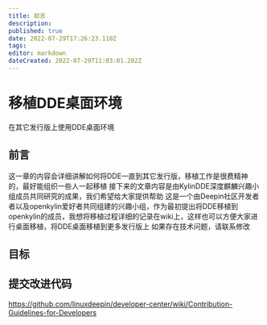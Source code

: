 ```yaml
---
title: 前言
description: 
published: true
date: 2022-07-29T17:26:23.110Z
tags: 
editor: markdown
dateCreated: 2022-07-29T11:03:01.202Z
---
```


# 移植DDE桌面环境
在其它发行版上使用DDE桌面环境
## 前言
这一章的内容会详细讲解如何将DDE一直到其它发行版，移植工作是很费精神的，最好能组织一些人一起移植
接下来的文章内容是由KylinDDE深度麒麟兴趣小组成员共同研究的成果，我们希望给大家提供帮助
这是一个由Deepin社区开发者者以及openkylin爱好者共同组建的兴趣小组，作为最初提出将DDE移植到openkylin的成员，我想将移植过程详细的记录在wiki上，这样也可以方便大家进行桌面移植，将DDE桌面移植到更多发行版上
如果存在技术问题，请联系修改
## 目标
## 提交改进代码

https://github.com/linuxdeepin/developer-center/wiki/Contribution-Guidelines-for-Developers